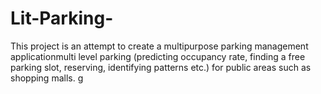# Lit-Parking-
This project is an attempt to create a multipurpose parking management applicationmulti level parking (predicting occupancy rate, finding a free parking slot, reserving, identifying patterns etc.) for public areas such as shopping malls. g

